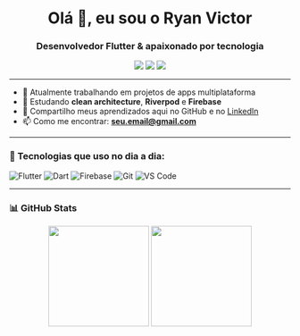 <h1 align="center">Olá 👋, eu sou o Ryan Victor</h1>
<h3 align="center">Desenvolvedor Flutter & apaixonado por tecnologia</h3>

<p align="center">
  <img src="https://img.shields.io/badge/Flutter-02569B?style=for-the-badge&logo=flutter&logoColor=white"/>
  <img src="https://img.shields.io/badge/Firebase-FFCA28?style=for-the-badge&logo=firebase&logoColor=black"/>
  <img src="https://img.shields.io/badge/GitHub-181717?style=for-the-badge&logo=github&logoColor=white"/>
</p>

---

- 💼 Atualmente trabalhando em projetos de apps multiplataforma
- 🧠 Estudando **clean architecture**, **Riverpod** e **Firebase**
- 🌱 Compartilho meus aprendizados aqui no GitHub e no [LinkedIn](https://linkedin.com/in/seu-usuario)
- 📫 Como me encontrar: **seu.email@gmail.com**

---

### 🚀 Tecnologias que uso no dia a dia:
![Flutter](https://img.shields.io/badge/-Flutter-05122A?style=flat&logo=flutter)
![Dart](https://img.shields.io/badge/-Dart-05122A?style=flat&logo=dart)
![Firebase](https://img.shields.io/badge/-Firebase-05122A?style=flat&logo=firebase)
![Git](https://img.shields.io/badge/-Git-05122A?style=flat&logo=git)
![VS Code](https://img.shields.io/badge/-VS%20Code-05122A?style=flat&logo=visual-studio-code)

---

### 📊 GitHub Stats

<p align="center">
  <img height="180em" src="https://github-readme-stats.vercel.app/api?username=ryanvictor&show_icons=true&theme=github_dark&hide_title=true&count_private=true"/>
  <img height="180em" src="https://github-readme-stats.vercel.app/api/top-langs/?username=ryanvictor&layout=compact&langs_count=7&theme=github_dark"/>
</p>



